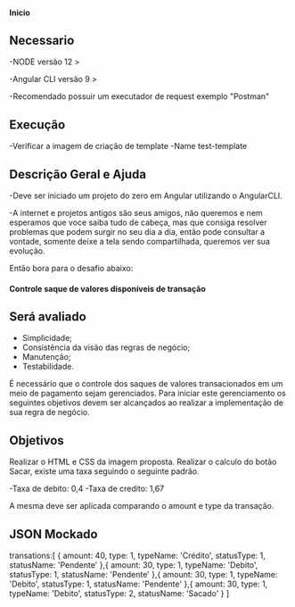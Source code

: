 #### Inicio ####

## Necessario
-NODE versão 12 >

-Angular CLI versão 9 >

-Recomendado possuir um executador de request exemplo "Postman"

## Execução
-Verificar a imagem de criação de template
-Name test-template

## Descrição Geral e Ajuda

-Deve ser iniciado um projeto do zero em Angular utilizando o AngularCLI.

-A internet e projetos antigos são seus amigos, não queremos e nem esperamos que voce saiba tudo de cabeça, mas que consiga resolver problemas que podem surgir no seu dia a dia, então pode consultar a vontade, somente deixe a tela sendo compartilhada, queremos ver sua evolução.

Então bora para o desafio abaixo:

#### Controle saque de valores disponíveis de transação ####

## Será avaliado
- Simplicidade;
- Consistência da visão das regras de negócio;
- Manutenção;
- Testabilidade.

É necessário que o controle dos saques de valores transacionados em um meio de pagamento sejam gerenciados.
Para iniciar este gerenciamento os seguintes objetivos devem ser alcançados ao realizar a implementação
de sua regra de negócio.

## Objetivos

Realizar o HTML e CSS da imagem proposta.
Realizar o calculo do botão Sacar, existe uma taxa seguindo o seguinte padrão.


-Taxa de debito: 0,4
-Taxa de credito: 1,67

A mesma deve ser aplicada comparando o amount e type da transação.

## JSON Mockado
transations:[
{
	amount: 40,
	type: 1,
	typeName: 'Crédito',
	statusType: 1,
	statusName: 'Pendente'
},{
	amount: 30,
	type: 1,
	typeName: 'Debito',
	statusType: 1,
	statusName: 'Pendente'
},{
	amount: 30,
	type: 1,
	typeName: 'Debito',
	statusType: 1,
	statusName: 'Pendente'
},{
	amount: 30,
	type: 1,
	typeName: 'Debito',
	statusType: 2,
	statusName: 'Sacado'
}
]
